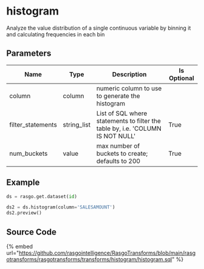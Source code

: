 

# histogram

Analyze the value distribution of a single continuous variable by binning it and calculating frequencies in each bin

## Parameters

|       Name        |    Type     |                                  Description                                   | Is Optional |
| ----------------- | ----------- | ------------------------------------------------------------------------------ | ----------- |
| column            | column      | numeric column to use to generate the histogram                                |             |
| filter_statements | string_list | List of SQL where statements to filter the table by, i.e. 'COLUMN IS NOT NULL' | True        |
| num_buckets       | value       | max number of buckets to create; defaults to 200                               | True        |


## Example

```python
ds = rasgo.get.dataset(id)

ds2 = ds.histogram(column='SALESAMOUNT')
ds2.preview()
```

## Source Code

{% embed url="https://github.com/rasgointelligence/RasgoTransforms/blob/main/rasgotransforms/rasgotransforms/transforms/histogram/histogram.sql" %}

